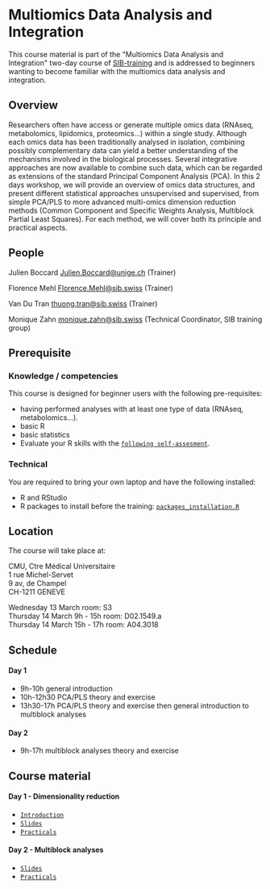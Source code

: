 # Multiomics Data Analysis and Integration

This course material is part of the "Multiomics Data Analysis and Integration" two-day course of [SIB-training](https://www.sib.swiss/training/who-can-benefit) and is addressed to beginners wanting to become familiar with the multiomics data analysis and integration.

## Overview

Researchers often have access or generate multiple omics data (RNAseq, metabolomics, lipidomics, proteomics…) within a single study. Although each omics data has been traditionally analysed in isolation, combining possibly complementary data can yield a better understanding of the mechanisms involved in the biological processes. Several integrative approaches are now available to combine such data, which can be regarded as extensions of the standard Principal Component Analysis (PCA).
In this 2 days workshop, we will provide an overview of omics data structures, and present different statistical approaches unsupervised and supervised, from simple PCA/PLS to more advanced multi-omics dimension reduction methods (Common Component and Specific Weights Analysis, Multiblock Partial Least Squares). For each method, we will cover both its principle and practical aspects.

## People 

Julien Boccard <Julien.Boccard@unige.ch> (Trainer)	 

Florence Mehl <Florence.Mehl@sib.swiss> (Trainer)	 

Van Du Tran <thuong.tran@sib.swiss> (Trainer)	 

Monique Zahn  <monique.zahn@sib.swiss> (Technical Coordinator, SIB training group) 

## Prerequisite

### Knowledge / competencies

This course is designed for beginner users with the following pre-requisites:
 - having performed analyses with at least one type of data (RNAseq, metabolomics…).
 - basic R
 - basic statistics
 - Evaluate your R skills with the [`following self-assesment`](https://docs.google.com/forms/d/e/1FAIpQLSdIyeuabd_ZOWXgI1MWHapmaOMu20L9ESkLDZiWnpmkpujyOg/viewform).

### Technical

You are required to bring your own laptop and have the following installed:
 - R and RStudio
 - R packages to install before the training:
   [`packages_installation.R`](multiomics-data-analysis-and-integration-training/blob/master/packages_installation.R)

## Location 

The course will take place at:

CMU, Ctre Médical Universitaire  
1 rue Michel-Servet  
9 av, de Champel  
CH-1211 GENEVE 

Wednesday 13 March room: S3  
Thursday 14 March 9h - 15h room: D02.1549.a   
Thursday 14 March 15h - 17h room: A04.3018   

## Schedule 

#### Day 1  
- 9h-10h general introduction
- 10h-12h30 PCA/PLS theory and exercise  
- 13h30-17h PCA/PLS theory and exercise then general introduction to multiblock analyses

#### Day 2  
- 9h-17h multiblock analyses theory and exercise

## Course material

#### Day 1 - Dimensionality reduction
 - [`Introduction`](Day1/Lecture_Introduction_JulienBoccard.pdf)
 - [`Slides`](Day1/Lecture_dimensionality_reduction_VanDuTran.pdf)
 - [`Practicals`](Day1/Dimensionality_reduction.pdf)

#### Day 2 - Multiblock analyses
 - [`Slides`](Day2/Lecture_multiblock_analyses_JulienBoccard.pdf)
 - [`Practicals`](Day2/practicals_multiblock_analyses.pptx)
 
 
 
 
 
